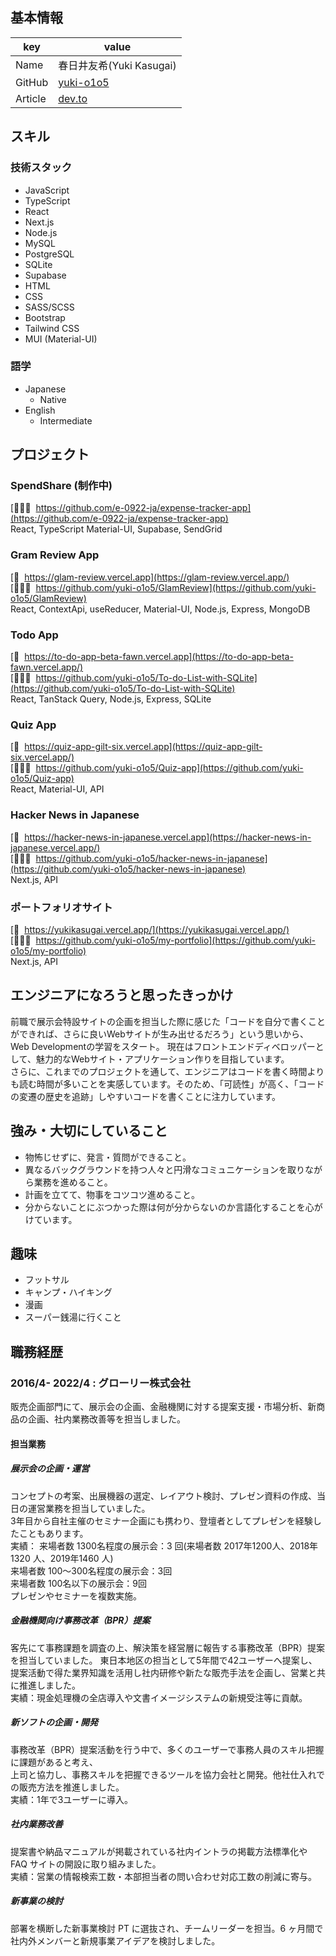 
## 基本情報

| key     | value                                     |
| ------- | ----------------------------------------- |
| Name    | 春日井友希(Yuki Kasugai)                  |
| GitHub  | [yuki-o1o5](https://github.com/yuki-o1o5) |
| Article | [dev.to](https://dev.to/yukio1o5)         |

## スキル

### 技術スタック
- JavaScript
- TypeScript
- React
- Next.js
- Node.js
- MySQL
- PostgreSQL
- SQLite
- Supabase
- HTML
- CSS
- SASS/SCSS
- Bootstrap
- Tailwind CSS
- MUI (Material-UI)

### 語学

- Japanese
  - Native
- English
  - Intermediate

## プロジェクト
### SpendShare (制作中)
[👩🏻‍💻&nbsp; https://github.com/e-0922-ja/expense-tracker-app](https://github.com/e-0922-ja/expense-tracker-app)<br/> React, TypeScript Material-UI, Supabase, SendGrid

### Gram Review App  
[🔗&nbsp; https://glam-review.vercel.app](https://glam-review.vercel.app/)  
[👩🏻‍💻&nbsp; https://github.com/yuki-o1o5/GlamReview](https://github.com/yuki-o1o5/GlamReview)   
React, ContextApi, useReducer, Material-UI, Node.js, Express, MongoDB

### Todo App  
[🔗&nbsp; https://to-do-app-beta-fawn.vercel.app](https://to-do-app-beta-fawn.vercel.app/)  
[👩🏻‍💻&nbsp; https://github.com/yuki-o1o5/To-do-List-with-SQLite](https://github.com/yuki-o1o5/To-do-List-with-SQLite)   
React, TanStack Query,  Node.js, Express, SQLite

### Quiz App
[🔗&nbsp; https://quiz-app-gilt-six.vercel.app](https://quiz-app-gilt-six.vercel.app/)    
[👩🏻‍💻&nbsp; https://github.com/yuki-o1o5/Quiz-app](https://github.com/yuki-o1o5/Quiz-app)  
React, Material-UI, API  

### Hacker News in Japanese  
[🔗&nbsp; https://hacker-news-in-japanese.vercel.app](https://hacker-news-in-japanese.vercel.app/)  
[👩🏻‍💻&nbsp; https://github.com/yuki-o1o5/hacker-news-in-japanese](https://github.com/yuki-o1o5/hacker-news-in-japanese)  
Next.js, API  

### ポートフォリオサイト   
[🔗&nbsp; https://yukikasugai.vercel.app/](https://yukikasugai.vercel.app/)   
[👩🏻‍💻&nbsp; https://github.com/yuki-o1o5/my-portfolio](https://github.com/yuki-o1o5/my-portfolio)   
Next.js, API  

## エンジニアになろうと思ったきっかけ
前職で展示会特設サイトの企画を担当した際に感じた「コードを自分で書くことができれば、さらに良いWebサイトが生み出せるだろう」という思いから、Web Developmentの学習をスタート。
現在はフロントエンドディベロッパーとして、魅力的なWebサイト・アプリケーション作りを目指しています。<br/>
さらに、これまでのプロジェクトを通して、エンジニアはコードを書く時間よりも読む時間が多いことを実感しています。そのため、「可読性」が高く、「コードの変遷の歴史を追跡」しやすいコードを書くことに注力しています。


## 強み・大切にしていること

- 物怖じせずに、発言・質問ができること。<br/>
- 異なるバックグラウンドを持つ人々と円滑なコミュニケーションを取りながら業務を進めること。<br/>
- 計画を立てて、物事をコツコツ進めること。<br/>
- 分からないことにぶつかった際は何が分からないのか言語化することを心がけています。<br/>


## 趣味

- フットサル
- キャンプ・ハイキング
- 漫画
- スーパー銭湯に行くこと

## 職務経歴

### 2016/4- 2022/4 : グローリー株式会社

販売企画部門にて、展示会の企画、金融機関に対する提案支援・市場分析、新商品の企画、社内業務改善等を担当しました。

#### 担当業務
##### 展示会の企画・運営
コンセプトの考案、出展機器の選定、レイアウト検討、プレゼン資料の作成、当日の運営業務を担当していました。  
3年目から自社主催のセミナー企画にも携わり、登壇者としてプレゼンを経験したこともあります。  
実績：
来場者数 1300名程度の展示会：3 回(来場者数 2017年1200人、2018年1320 人、2019年1460 人)  
来場者数 100～300名程度の展示会：3回  
来場者数 100名以下の展示会：9回  
プレゼンやセミナーを複数実施。  
##### 金融機関向け事務改革（BPR）提案
客先にて事務課題を調査の上、解決策を経営層に報告する事務改革（BPR）提案を担当していました。
東日本地区の担当として5年間で42ユーザーへ提案し、提案活動で得た業界知識を活用し社内研修や新たな販売手法を企画し、営業と共に推進しました。  
実績：現金処理機の全店導入や文書イメージシステムの新規受注等に貢献。
##### 新ソフトの企画・開発
事務改革（BPR）提案活動を行う中で、多くのユーザーで事務人員のスキル把握に課題があると考え、  
上司と協力し、事務スキルを把握できるツールを協力会社と開発。他社仕入れでの販売方法を推進しました。   
実績：1年で3ユーザーに導入。  
##### 社内業務改善
提案書や納品マニュアルが掲載されている社内イントラの掲載方法標準化や FAQ サイトの開設に取り組みました。  
実績：営業の情報検索工数・本部担当者の問い合わせ対応工数の削減に寄与。
##### 新事業の検討
部署を横断した新事業検討 PT に選抜され、チームリーダーを担当。6 ヶ月間で社内外メンバーと新規事業アイデアを検討しました。

